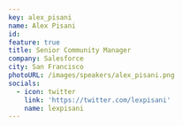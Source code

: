 ```yaml
---
key: alex_pisani
name: Alex Pisani
id: 
feature: true
title: Senior Community Manager
company: Salesforce
city: San Francisco
photoURL: /images/speakers/alex_pisani.png
socials:
  - icon: twitter
    link: 'https://twitter.com/lexpisani'
    name: lexpisani
---
```

